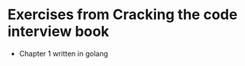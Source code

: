Exercises from Cracking the code interview book
===============================================

- Chapter 1 written in golang
